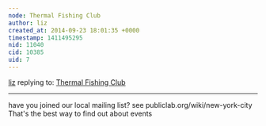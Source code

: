 ```yaml
---
node: Thermal Fishing Club
author: liz
created_at: 2014-09-23 18:01:35 +0000
timestamp: 1411495295
nid: 11040
cid: 10385
uid: 7
---
```




[liz](../profile/liz) replying to: [Thermal Fishing Club](../notes/liz/08-12-2014/thermal-fishing-club)

----
have you joined our local mailing list? see publiclab.org/wiki/new-york-city
That's the best way to find out about events